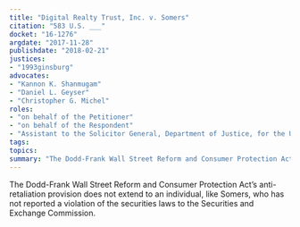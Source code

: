 ```yaml
---
title: "Digital Realty Trust, Inc. v. Somers"
citation: "583 U.S. ___"
docket: "16-1276"
argdate: "2017-11-28"
publishdate: "2018-02-21"
justices:
- "1993ginsburg"
advocates:
- "Kannon K. Shanmugam"
- "Daniel L. Geyser"
- "Christopher G. Michel"
roles:
- "on behalf of the Petitioner"
- "on behalf of the Respondent"
- "Assistant to the Solicitor General, Department of Justice, for the United States, as amicus curiae, supporting the Respondent"
tags:
topics:
summary: "The Dodd-Frank Wall Street Reform and Consumer Protection Act’s anti-retaliation provision does not extend to an individual, like Somers, who has not reported a violation of the securities laws to the Securities and Exchange Commission."
---
```

The Dodd-Frank Wall Street Reform and Consumer Protection Act’s anti-retaliation provision does not extend to an individual, like Somers, who has not reported a violation of the securities laws to the Securities and Exchange Commission.

